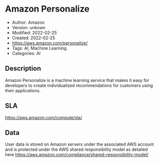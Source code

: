 # Amazon Personalize

* Author: Amazon
* Version: unkown
* Modified: 2022-02-25
* Created: 2022-02-25
* <https://aws.amazon.com/personalize/>
* Tags: AI, Machine Learning
* Categories: AI

## Description

Amazon Personalize is a machine learning service that makes it easy for developers to create individualized recommendations for customers using their applications.

## SLA

https://aws.amazon.com/compute/sla/

## Data

User data is stored on Amazon servers under the associated AWS account and is protected under the AWS shared responsibility model as detailed here https://aws.amazon.com/compliance/shared-responsibility-model/
